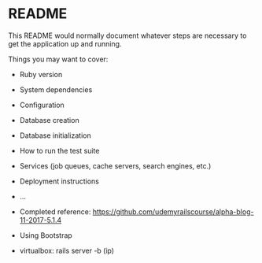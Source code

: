 # README

This README would normally document whatever steps are necessary to get the
application up and running.

Things you may want to cover:

* Ruby version

* System dependencies

* Configuration

* Database creation

* Database initialization

* How to run the test suite

* Services (job queues, cache servers, search engines, etc.)

* Deployment instructions

* ...

* Completed reference: https://github.com/udemyrailscourse/alpha-blog-11-2017-5.1.4

* Using Bootstrap

* virtualbox: rails server -b (ip)